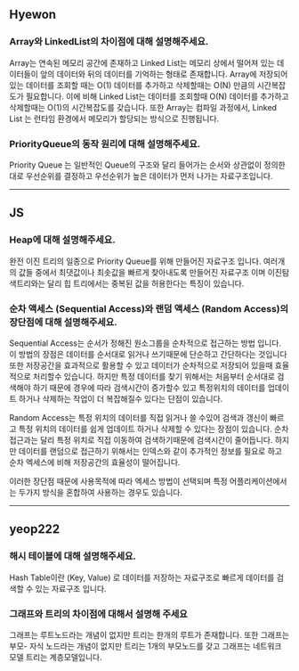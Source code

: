 ## Hyewon

### Array와 LinkedList의 차이점에 대해 설명해주세요.

Array는 연속된 메모리 공간에 존재하고 Linked List는 메모리 상에서 떨어져 있는 데이터들이 앞의 데이터와 뒤의 데이터를 기억하는 형태로 존재합니다.
Array에 저장되어 있는 데이터를 조회할 때는 O(1) 데이터를 추가하고 삭제할때는 O(N) 만큼의 시간복잡도가 필요합니다. 이에 비해 Linked List는 데이터를 조회할때 O(N) 데이터를 추가하고 삭제할때는 O(1)의 시간복잡도를 갖습니다.
또한 Array는 컴파일 과정에서, Linked List 는 런타임 환경에서 메모리가 할당되는 방식으로 진행됩니다.

### PriorityQueue의 동작 원리에 대해 설명해주세요.

Priority Queue 는 일반적인 Queue의 구조와 달리 들어가는 순서와 상관없이 정의한대로 우선순위를 결정하고 우선순위가 높은 데이터가 먼저 나가는 자료구조입니다.


---

## JS

### Heap에 대해 설명해주세요.

완전 이진 트리의 일종으로 Priority Queue를 위해 만들어진 자료구조 입니다. 
여러개의 값들 중에서 최댓값이나 최솟값을 빠르게 찾아내도록 만들어진 자료구조 이며 이진탐색트리와는 달리 힙 트리에서는 중복된 값을 허용한다는 특징이 있습니다.


### 순차 액세스 (Sequential Access)와 랜덤 액세스 (Random Access)의 장단점에 대해 설명해주세요.

Sequential Access는 순서가 정해진 원소그룹을 순차적으로 접근하는 방법 입니다. 
이 방법의 장점은 데이터를 순서대로 읽거나 쓰기때문에 단순하고 간단하다는 것입니다 또한 저장공간을 효과적으로 활용할 수 있고 데이터가 순차적으로 저장되어 있을때 효율적으로 처리할수 있습니다.
하지만 특정 데이터를 찾기 위해서는 처음부터 순서대로 검색해야 하기 때문에 경우에 따라 검색시간이 증가할수 있고 특정위치의 데이터를 업데이트 하거나 삭제하는 작업이 더 복잡해질수 있다는 단점이 있습니다. 

Random Access는 특정 위치의 데이터를 직접 읽거나 쓸 수있어 검색과 갱신이 빠르고 특정 위치의 데이터를 쉽게 업데이트 하거나 삭제할 수 있다는 장점이 있습니다. 순차 접근과는 달리 특정 위치로 직접 이동하여 검색하기때문에 검색시간이 줄어듭니다.
하지만 데이터를 랜덤으로 접근하기 위해서는 인덱스와 같이 추가적인 정보를 필요로 하고 순차 엑세스에 비해 저장공간의 효율성이 떨어집니다. 

이러한 장단점 때문에 사용목적에 따라 엑세스 방법이 선택되며 특정 어플리케이션에서는 두가지 방식을 혼합하여 사용하는 경우도 있습니다.


---

## yeop222

### 해시 테이블에 대해 설명해주세요.

Hash Table이란 (Key, Value) 로 데이터를 저장하는 자료구조로 빠르게 데이터를 검색할 수 있는 자료구조 입니다. 

### 그래프와 트리의 차이점에 대해서 설명해 주세요

그래프는 루트노드라는 개념이 없지만 트리는 한개의 루트가 존재합니다. 또한 그래프는 부모- 자식 노드라는 개념이 없지만 트리는 1개의 부모노드를 갖고 그래프는 네트워크 모델 트리는 계층모델입니다. 
